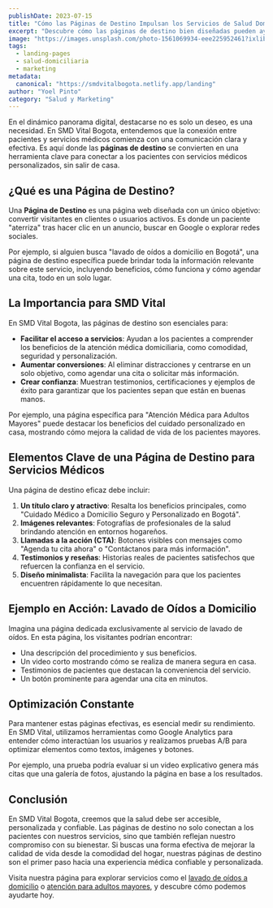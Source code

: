 ```yaml
---
publishDate: 2023-07-15
title: "Cómo las Páginas de Destino Impulsan los Servicios de Salud Domiciliaria"
excerpt: "Descubre cómo las páginas de destino bien diseñadas pueden ayudar a promover servicios médicos a domicilio, conectando a pacientes con soluciones personalizadas en su hogar."
image: "https://images.unsplash.com/photo-1561069934-eee225952461?ixlib=rb-4.0.3&ixid=M3wxMjA3fDB8MHxwaG90by1wYWdlfHx8fGVufDB8fHx8fA%3D%3D&auto=format&fit=crop&w=2070&q=80"
tags:
  - landing-pages
  - salud-domiciliaria
  - marketing
metadata:
  canonical: "https://smdvitalbogota.netlify.app/landing"
author: "Yoel Pinto"
category: "Salud y Marketing"
---
```


En el dinámico panorama digital, destacarse no es solo un deseo, es una necesidad. En SMD Vital Bogota, entendemos que la conexión entre pacientes y servicios médicos comienza con una comunicación clara y efectiva. Es aquí donde las **páginas de destino** se convierten en una herramienta clave para conectar a los pacientes con servicios médicos personalizados, sin salir de casa.

## ¿Qué es una Página de Destino?

Una **Página de Destino** es una página web diseñada con un único objetivo: convertir visitantes en clientes o usuarios activos. Es donde un paciente "aterriza" tras hacer clic en un anuncio, buscar en Google o explorar redes sociales.

Por ejemplo, si alguien busca "lavado de oídos a domicilio en Bogotá", una página de destino específica puede brindar toda la información relevante sobre este servicio, incluyendo beneficios, cómo funciona y cómo agendar una cita, todo en un solo lugar.

## La Importancia para SMD Vital

En SMD Vital Bogota, las páginas de destino son esenciales para:

- **Facilitar el acceso a servicios**: Ayudan a los pacientes a comprender los beneficios de la atención médica domiciliaria, como comodidad, seguridad y personalización.
- **Aumentar conversiones**: Al eliminar distracciones y centrarse en un solo objetivo, como agendar una cita o solicitar más información.
- **Crear confianza**: Muestran testimonios, certificaciones y ejemplos de éxito para garantizar que los pacientes sepan que están en buenas manos.

Por ejemplo, una página específica para "Atención Médica para Adultos Mayores" puede destacar los beneficios del cuidado personalizado en casa, mostrando cómo mejora la calidad de vida de los pacientes mayores.

## Elementos Clave de una Página de Destino para Servicios Médicos

Una página de destino eficaz debe incluir:

1. **Un título claro y atractivo**: Resalta los beneficios principales, como "Cuidado Médico a Domicilio Seguro y Personalizado en Bogotá".
2. **Imágenes relevantes**: Fotografías de profesionales de la salud brindando atención en entornos hogareños.
3. **Llamadas a la acción (CTA)**: Botones visibles con mensajes como "Agenda tu cita ahora" o "Contáctanos para más información".
4. **Testimonios y reseñas**: Historias reales de pacientes satisfechos que refuercen la confianza en el servicio.
5. **Diseño minimalista**: Facilita la navegación para que los pacientes encuentren rápidamente lo que necesitan.

## Ejemplo en Acción: Lavado de Oídos a Domicilio

Imagina una página dedicada exclusivamente al servicio de lavado de oídos. En esta página, los visitantes podrían encontrar:

- Una descripción del procedimiento y sus beneficios.
- Un video corto mostrando cómo se realiza de manera segura en casa.
- Testimonios de pacientes que destacan la conveniencia del servicio.
- Un botón prominente para agendar una cita en minutos.

## Optimización Constante

Para mantener estas páginas efectivas, es esencial medir su rendimiento. En SMD Vital, utilizamos herramientas como Google Analytics para entender cómo interactúan los usuarios y realizamos pruebas A/B para optimizar elementos como textos, imágenes y botones.

Por ejemplo, una prueba podría evaluar si un video explicativo genera más citas que una galería de fotos, ajustando la página en base a los resultados.

## Conclusión

En SMD Vital Bogota, creemos que la salud debe ser accesible, personalizada y confiable. Las páginas de destino no solo conectan a los pacientes con nuestros servicios, sino que también reflejan nuestro compromiso con su bienestar. Si buscas una forma efectiva de mejorar la calidad de vida desde la comodidad del hogar, nuestras páginas de destino son el primer paso hacia una experiencia médica confiable y personalizada.

Visita nuestra página para explorar servicios como el [lavado de oídos a domicilio](https://smdvitalbogota.netlify.app/lavado-de-oidos-a-domicilio/) o [atención para adultos mayores](https://smdvitalbogota.netlify.app/atencion-adultos-mayores/), y descubre cómo podemos ayudarte hoy.

